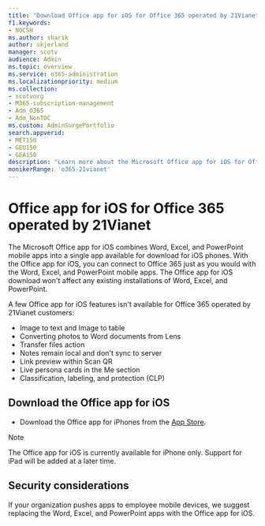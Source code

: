 ```yaml
---
title: "Download Office app for iOS for Office 365 operated by 21Vianet"
f1.keywords:
- NOCSH
ms.author: sharik
author: skjerland
manager: scotv
audience: Admin
ms.topic: overview
ms.service: o365-administration
ms.localizationpriority: medium
ms.collection: 
- scotvorg
- M365-subscription-management 
- Adm_O365
- Adm_NonTOC
ms.custom: AdminSurgePortfolio
search.appverid:
- MET150
- GEU150
- GEA150
description: "Learn more about the Microsoft Office app for iOS for Office 365 operated by 21Vianet and how to download it for customers in China."
monikerRange: 'o365-21vianet'
---
```


# Office app for iOS for Office 365 operated by 21Vianet

The Microsoft Office app for iOS combines Word, Excel, and PowerPoint mobile apps into a single app available for download for iOS phones. With the Office app for iOS, you can connect to Office 365 just as you would with the Word, Excel, and PowerPoint mobile apps. The Office app for iOS download won't affect any existing installations of Word, Excel, and PowerPoint.

A few Office app for iOS features isn't available for Office 365 operated by 21Vianet customers:

- Image to text and Image to table 
- Converting photos to Word documents from Lens 
- Transfer files action 
- Notes remain local and don't sync to server
- Link preview within Scan QR
- Live persona cards in the Me section
- Classification, labeling, and protection (CLP)


## Download the Office app for iOS

- Download the Office app for iPhones from the [App Store](https://products.office.com/mobile/office?rtc=2). 

> [!NOTE]
> The Office app for iOS is currently available for iPhone only. Support for iPad will be added at a later time. 

## Security considerations

If your organization pushes apps to employee mobile devices, we suggest replacing the Word, Excel, and PowerPoint apps with the Office app for iOS.  


